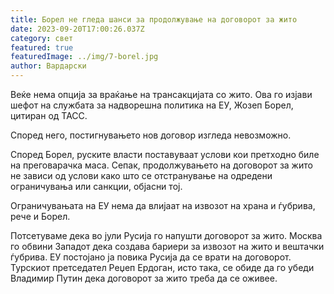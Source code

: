 ```yaml
---
title: Борел не гледа шанси за продолжување на договорот за жито
date: 2023-09-20T17:00:26.037Z
category: свет
featured: true
featuredImage: ../img/7-borel.jpg
author: Вардарски
---
```

Веќе нема опција за враќање на трансакцијата со жито. Ова го изјави шефот на службата за надворешна политика на ЕУ, Жозеп Борел, цитиран од ТАСС.

Според него, постигнувањето нов договор изгледа невозможно.

Според Борел, руските власти поставуваат услови кои претходно биле на преговарачка маса. Сепак, продолжувањето на договорот за жито не зависи од услови како што се отстранување на одредени ограничувања или санкции, објасни тој.

Ограничувањата на ЕУ нема да влијаат на извозот на храна и ѓубрива, рече и Борел.

Потсетуваме дека во јули Русија го напушти договорот за жито. Москва го обвини Западот дека создава бариери за извозот на жито и вештачки ѓубрива. ЕУ постојано ја повика Русија да се врати на договорот. Турскиот претседател Реџеп Ердоган, исто така, се обиде да го убеди Владимир Путин дека договорот за жито треба да се оживее.